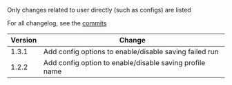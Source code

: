 Only changes related to user directly (such as configs) are listed

For all changelog, see the [commits](https://github.com/lbol-logs/lbol-run-logger/commits/main/)

| Version | Change |
| --- | --- |
| 1.3.1 | Add config options to enable/disable saving failed run |
| 1.2.2 | Add config option to enable/disable saving profile name |